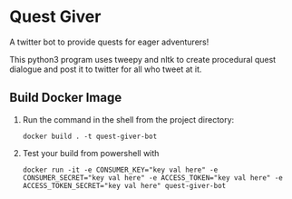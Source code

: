 # Quest Giver
A twitter bot to provide quests for eager adventurers!

This python3 program uses tweepy and nltk to create procedural quest dialogue and post it to twitter for all who tweet at it.

## Build Docker Image
 1. Run the command in the shell from the project directory:

     ```docker build . -t quest-giver-bot```

 2. Test your build from powershell with
   
     ```docker run -it -e CONSUMER_KEY="key val here" -e CONSUMER_SECRET="key val here" -e ACCESS_TOKEN="key val here" -e ACCESS_TOKEN_SECRET="key val here" quest-giver-bot```
